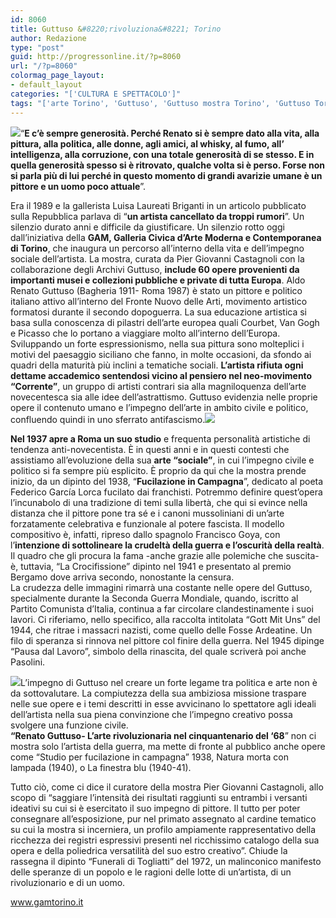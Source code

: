 ```yaml
---
id: 8060
title: Guttuso &#8220;rivoluziona&#8221; Torino
author: Redazione
type: "post"
guid: http://progressonline.it/?p=8060
url: "/?p=8060"
colormag_page_layout:
- default_layout
categories: "['CULTURA E SPETTACOLO']"
tags: "['arte Torino', 'Guttuso', 'Guttuso mostra Torino', 'Guttuso Torino', 'mostre arte Torino', 'mostre Torino', 'Renato Guttuso']"
---
```


![](https://progressonline.it/wp-content/uploads/2018/02/Guttuso-300x169.jpg)“**E c’è sempre generosità. Perché Renato si è sempre dato alla vita, alla pittura, alla politica, alle donne, agli amici, al whisky, al fumo, all’ intelligenza, alla corruzione, con una totale generosità di se stesso. E in quella generosità spesso si è ritrovato, qualche volta si è perso. Forse non si parla più di lui perché in questo momento di grandi avarizie umane è un pittore e un uomo poco attuale**”.

Era il 1989 e la gallerista Luisa Laureati Briganti in un articolo pubblicato sulla Repubblica parlava di “**un artista cancellato da troppi rumori**”. Un silenzio durato anni e difficile da giustificare. Un silenzio rotto oggi dall’iniziativa della **GAM, Galleria Civica d’Arte Moderna e Contemporanea di Torino**, che inaugura un percorso all’interno della vita e dell’impegno sociale dell’artista. La mostra, curata da Pier Giovanni Castagnoli con la collaborazione degli Archivi Guttuso, **include 60 opere provenienti da importanti musei e collezioni pubbliche e private di tutta Europa**. Aldo Renato Guttuso (Bagheria 1911- Roma 1987) è stato un pittore e politico italiano attivo all’interno del Fronte Nuovo delle Arti, movimento artistico formatosi durante il secondo dopoguerra. La sua educazione artistica si basa sulla conoscenza di pilastri dell’arte europea quali Courbet, Van Gogh e Picasso che lo portano a viaggiare molto all’interno dell’Europa. Sviluppando un forte espressionismo, nella sua pittura sono molteplici i motivi del paesaggio siciliano che fanno, in molte occasioni, da sfondo ai quadri della maturità più inclini a tematiche sociali. **L’artista rifiuta ogni dettame accademico sentendosi vicino al pensiero nel neo-movimento “Corrente”**, un gruppo di artisti contrari sia alla magniloquenza dell’arte novecentesca sia alle idee dell’astrattismo. Guttuso evidenzia nelle proprie opere il contenuto umano e l’impegno dell’arte in ambito civile e politico, confluendo quindi in uno sferrato antifascismo.![](https://progressonline.it/wp-content/uploads/2018/02/fucilazione-guttuso-219x300.jpg)

**Nel 1937 apre a Roma un suo studio** e frequenta personalità artistiche di tendenza anti-novecentista. È in questi anni e in questi contesti che assistiamo all’evoluzione della sua **arte “sociale”**, in cui l’impegno civile e politico si fa sempre più esplicito. È proprio da qui che la mostra prende inizio, da un dipinto del 1938, “**Fucilazione in Campagna**”, dedicato al poeta Federico García Lorca fucilato dai franchisti. Potremmo definire quest’opera l’incunabolo di una tradizione di temi sulla libertà, che qui si evince nella distanza che il pittore pone tra sé e i canoni mussoliniani di un’arte forzatamente celebrativa e funzionale al potere fascista. Il modello compositivo è, infatti, ripreso dallo spagnolo Francisco Goya, con l’**intenzione di sottolineare la crudeltà della guerra e l’oscurità della realtà**. Il quadro che gli procura la fama -anche grazie alle polemiche che suscita- è, tuttavia, “La Crocifissione” dipinto nel 1941 e presentato al premio Bergamo dove arriva secondo, nonostante la censura.  
La crudezza delle immagini rimarrà una costante nelle opere del Guttuso, specialmente durante la Seconda Guerra Mondiale, quando, iscritto al Partito Comunista d’Italia, continua a far circolare clandestinamente i suoi lavori. Ci riferiamo, nello specifico, alla raccolta intitolata “Gott Mit Uns” del 1944, che ritrae i massacri nazisti, come quello delle Fosse Ardeatine. Un filo di speranza si rinnova nel pittore col finire della guerra. Nel 1945 dipinge “Pausa dal Lavoro”, simbolo della rinascita, del quale scriverà poi anche Pasolini.

![](https://progressonline.it/wp-content/uploads/2018/02/guttuso.png)L’impegno di Guttuso nel creare un forte legame tra politica e arte non è da sottovalutare. La compiutezza della sua ambiziosa missione traspare nelle sue opere e i temi descritti in esse avvicinano lo spettatore agli ideali dell’artista nella sua piena convinzione che l’impegno creativo possa svolgere una funzione civile.  
**“Renato Guttuso- L’arte rivoluzionaria nel cinquantenario del ‘68**” non ci mostra solo l’artista della guerra, ma mette di fronte al pubblico anche opere come “Studio per fucilazione in campagna” 1938, Natura morta con lampada (1940), o La finestra blu (1940-41).

Tutto ciò, come ci dice il curatore della mostra Pier Giovanni Castagnoli, allo scopo di “saggiare l’intensità dei risultati raggiunti su entrambi i versanti ideativi su cui si è esercitato il suo impegno di pittore. Il tutto per poter consegnare all’esposizione, pur nel primato assegnato al cardine tematico su cui la mostra si incerniera, un profilo ampiamente rappresentativo della ricchezza dei registri espressivi presenti nel ricchissimo catalogo della sua opera e della poliedrica versatilità del suo estro creativo”. Chiude la rassegna il dipinto “Funerali di Togliatti” del 1972, un malinconico manifesto delle speranze di un popolo e le ragioni delle lotte di un’artista, di un rivoluzionario e di un uomo.

www.gamtorino.it